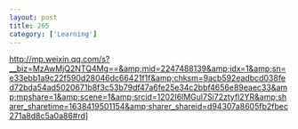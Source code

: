 ```yaml
---
layout: post
title: 265
category: ['Learning']
---
```


http://mp.weixin.qq.com/s?__biz=MzAwMjQ2NTQ4Mg==&amp;mid=2247488139&amp;idx=1&amp;sn=e33ebb1a9c22f590d28046dc66421f1f&amp;chksm=9acb592eadbcd038fed72bda54ad5020671b8f3c53b79df47a6fe25e34c2bbf4656e89eaec33&amp;mpshare=1&amp;scene=1&amp;srcid=1202I6lMGul7Si72ztyfl2YR&amp;sharer_sharetime=1638419501154&amp;sharer_shareid=d94307a8605fb2fbec271a8d8c5a0a86#rd]


